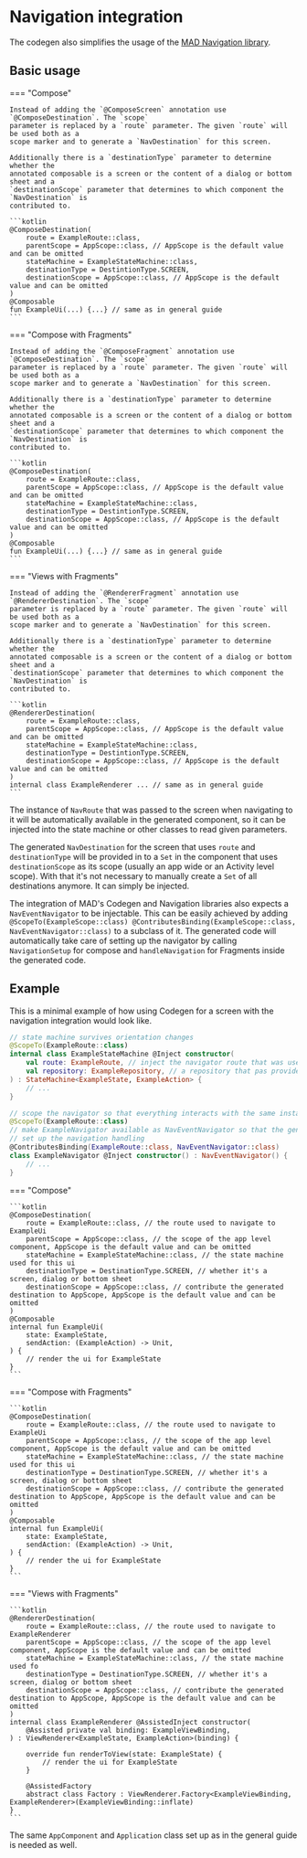 # Navigation integration

The codegen also simplifies the usage of the [MAD Navigation library](../navigation/get-started.md).

## Basic usage

=== "Compose"

    Instead of adding the `@ComposeScreen` annotation use `@ComposeDestination`. The `scope`
    parameter is replaced by a `route` parameter. The given `route` will be used both as a 
    scope marker and to generate a `NavDestination` for this screen.

    Additionally there is a `destinationType` parameter to determine whether the 
    annotated composable is a screen or the content of a dialog or bottom sheet and a 
    `destinationScope` parameter that determines to which component the `NavDestination` is 
    contributed to.

    ```kotlin
    @ComposeDestination(
        route = ExampleRoute::class,
        parentScope = AppScope::class, // AppScope is the default value and can be omitted
        stateMachine = ExampleStateMachine::class,
        destinationType = DestintionType.SCREEN,
        destinationScope = AppScope::class, // AppScope is the default value and can be omitted
    )
    @Composable
    fun ExampleUi(...) {...} // same as in general guide
    ```

=== "Compose with Fragments"

    Instead of adding the `@ComposeFragment` annotation use `@ComposeDestination`. The `scope`
    parameter is replaced by a `route` parameter. The given `route` will be used both as a 
    scope marker and to generate a `NavDestination` for this screen.

    Additionally there is a `destinationType` parameter to determine whether the 
    annotated composable is a screen or the content of a dialog or bottom sheet and a 
    `destinationScope` parameter that determines to which component the `NavDestination` is 
    contributed to.

    ```kotlin
    @ComposeDestination(
        route = ExampleRoute::class,
        parentScope = AppScope::class, // AppScope is the default value and can be omitted
        stateMachine = ExampleStateMachine::class,
        destinationType = DestintionType.SCREEN,
        destinationScope = AppScope::class, // AppScope is the default value and can be omitted
    )
    @Composable
    fun ExampleUi(...) {...} // same as in general guide
    ```
=== "Views with Fragments"

    Instead of adding the `@RendererFragment` annotation use `@RendererDestination`. The `scope`
    parameter is replaced by a `route` parameter. The given `route` will be used both as a 
    scope marker and to generate a `NavDestination` for this screen.

    Additionally there is a `destinationType` parameter to determine whether the 
    annotated composable is a screen or the content of a dialog or bottom sheet and a 
    `destinationScope` parameter that determines to which component the `NavDestination` is 
    contributed to.

    ```kotlin
    @RendererDestination(
        route = ExampleRoute::class,
        parentScope = AppScope::class, // AppScope is the default value and can be omitted
        stateMachine = ExampleStateMachine::class,
        destinationType = DestintionType.SCREEN,
        destinationScope = AppScope::class, // AppScope is the default value and can be omitted
    )
    internal class ExampleRenderer ... // same as in general guide
    ```

The instance of `NavRoute` that was passed to the screen when navigating to 
it will be automatically available in the generated component, so it can be 
injected into the state machine or other classes to read given parameters.

The generated `NavDestination` for the screen that uses `route` and `destinationType`
will be provided in to a `Set` in the component that uses `destinationScope` as its
scope (usually an app wide or an Activity level scope). With that it's not necessary
to manually create a `Set` of all destinations anymore. It can simply be injected.

The integration of MAD's Codegen and Navigation libraries also expects a `NavEventNavigator`
to be injectable. This can be easily achieved by adding
`@ScopeTo(ExampleScope::class) @ContributesBinding(ExampleScope::class, NavEventNavigator::class)`
to a subclass of it. The generated code will automatically take care of setting up
the navigator by calling `NavigationSetup` for compose and `handleNavigation`
for Fragments inside the generated code.


## Example

This is a minimal example of how using Codegen for a screen with the navigation integration 
would look like.

```kotlin
// state machine survives orientation changes
@ScopeTo(ExampleRoute::class)
internal class ExampleStateMachine @Inject constructor(
    val route: ExampleRoute, // inject the navigator route that was used to get to this screen
    val repository: ExampleRepository, // a repository that pas provided somewhere in the app
) : StateMachine<ExampleState, ExampleAction> { 
    // ... 
}

// scope the navigator so that everything interacts with the same instance
@ScopeTo(ExampleRoute::class)
// make ExampleNavigator available as NavEventNavigator so that the generated code can automatically
// set up the navigation handling
@ContributesBinding(ExampleRoute::class, NavEventNavigator::class)
class ExampleNavigator @Inject constructor() : NavEventNavigator() {
    // ... 
}
```

=== "Compose"

    ```kotlin
    @ComposeDestination(
        route = ExampleRoute::class, // the route used to navigate to ExampleUi
        parentScope = AppScope::class, // the scope of the app level component, AppScope is the default value and can be omitted
        stateMachine = ExampleStateMachine::class, // the state machine used for this ui
        destinationType = DestinationType.SCREEN, // whether it's a screen, dialog or bottom sheet
        destinationScope = AppScope::class, // contribute the generated destination to AppScope, AppScope is the default value and can be omitted
    )
    @Composable
    internal fun ExampleUi(
        state: ExampleState,
        sendAction: (ExampleAction) -> Unit,
    ) { 
        // render the ui for ExampleState
    }
    ```

=== "Compose with Fragments"

    ```kotlin
    @ComposeDestination(
        route = ExampleRoute::class, // the route used to navigate to ExampleUi
        parentScope = AppScope::class, // the scope of the app level component, AppScope is the default value and can be omitted
        stateMachine = ExampleStateMachine::class, // the state machine used for this ui
        destinationType = DestinationType.SCREEN, // whether it's a screen, dialog or bottom sheet
        destinationScope = AppScope::class, // contribute the generated destination to AppScope, AppScope is the default value and can be omitted
    )
    @Composable
    internal fun ExampleUi(
        state: ExampleState,
        sendAction: (ExampleAction) -> Unit,
    ) { 
        // render the ui for ExampleState
    }
    ```

=== "Views with Fragments"

    ```kotlin
    @RendererDestination(
        route = ExampleRoute::class, // the route used to navigate to ExampleRenderer
        parentScope = AppScope::class, // the scope of the app level component, AppScope is the default value and can be omitted
        stateMachine = ExampleStateMachine::class, // the state machine used fo
        destinationType = DestinationType.SCREEN, // whether it's a screen, dialog or bottom sheet
        destinationScope = AppScope::class, // contribute the generated destination to AppScope, AppScope is the default value and can be omitted
    )
    internal class ExampleRenderer @AssistedInject constructor(
        @Assisted private val binding: ExampleViewBinding,
    ) : ViewRenderer<ExampleState, ExampleAction>(binding) {
    
        override fun renderToView(state: ExampleState) {
            // render the ui for ExampleState
        }
    
        @AssistedFactory
        abstract class Factory : ViewRenderer.Factory<ExampleViewBinding, ExampleRenderer>(ExampleViewBinding::inflate)
    }
    ```

The same `AppComponent` and `Application` class set up as in the general guide is needed as well.
